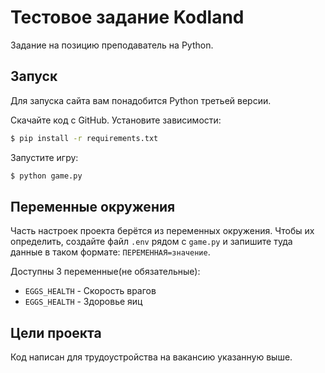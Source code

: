 # Тестовое задание Kodland

Задание на позицию преподаватель на Python.

## Запуск

Для запуска сайта вам понадобится Python третьей версии.

Скачайте код с GitHub. Установите зависимости:

```sh
$ pip install -r requirements.txt
```


Запустите игру:

```sh
$ python game.py
```

## Переменные окружения

Часть настроек проекта берётся из переменных окружения. Чтобы их определить, создайте файл `.env` рядом с `game.py` и запишите туда данные в таком формате: `ПЕРЕМЕННАЯ=значение`.

Доступны 3 переменные(не обязательные):
- `EGGS_HEALTH` - Скорость врагов
- `EGGS_HEALTH` - Здоровье яиц

## Цели проекта

Код написан для трудоустройства на вакансию указанную выше.
